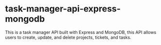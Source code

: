 # task-manager-api-express-mongodb
This is a task manager API built with Express and MongoDB, this API allows users to create, update, and delete projects, tickets, and tasks.
